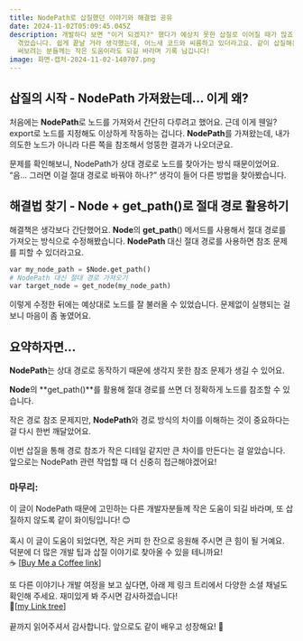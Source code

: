 ```yaml
---
title: NodePath로 삽질했던 이야기와 해결법 공유
date: 2024-11-02T05:09:45.045Z
description: 개발하다 보면 "이거 되겠지?" 했다가 예상치 못한 삽질로 이어질 때가 많죠. 이번에 NodePath를 쓰면서 그런 일을
  겪었습니다. 쉽게 끝날 거라 생각했는데, 어느새 코드와 씨름하고 있더라고요. 같이 삽질해본 분들께는 공감이, 이제 막 NodePath를
  써보려는 분들께는 작은 도움이라도 되길 바라며 기록 남깁니다!
image: 화면-캡처-2024-11-02-140707.png
---
```

## 삽질의 시작 - NodePath 가져왔는데... 이게 왜?

처음에는 **NodePath**로 노드를 가져와서 간단히 다루려고 했어요. 근데 이게 웬일? export로 노드를 지정해도 이상하게 작동하는 겁니다. **NodePath**를 가져왔는데, 내가 의도한 노드가 아니라 다른 쪽을 참조해서 엉뚱한 결과가 나오더군요.

문제를 확인해보니, NodePath가 상대 경로로 노드를 찾아가는 방식 때문이었어요. “음… 그러면 이걸 절대 경로로 바꿔야 하나?” 생각이 들어 다른 방법을 찾아봤습니다.

## 해결법 찾기 - Node + get_path()로 절대 경로 활용하기

해결책은 생각보다 간단했어요. **Node**의 **get_path**() 메서드를 사용해서 절대 경로를 가져오는 방식으로 수정해봤습니다. **NodePath** 대신 절대 경로를 사용하면 참조 문제를 피할 수 있더라고요.

```python
var my_node_path = $Node.get_path()
# NodePath 대신 절대 경로 가져오기
var target_node = get_node(my_node_path)
```

이렇게 수정한 뒤에는 예상대로 노드를 잘 불러올 수 있었습니다. 문제없이 실행되는 걸 보니 마음이 좀 놓였어요.

## 요약하자면...

**NodePath**는 상대 경로로 동작하기 때문에 생각지 못한 참조 문제가 생길 수 있어요.

**Node**의 **get_path()**를 활용해 절대 경로를 쓰면 더 정확하게 노드를 참조할 수 있습니다.

작은 경로 참조 문제지만, **NodePath**와 경로 방식의 차이를 이해하는 것이 중요하다는 걸 다시 한번 깨달았어요.

이번 삽질을 통해 경로 참조가 작은 디테일 같지만 큰 차이를 만든다는 걸 알았습니다. 앞으로는 NodePath 관련 작업할 때 더 신중히 접근해야겠어요!

### 마무리:

이 글이 NodePath 때문에 고민하는 다른 개발자분들께 작은 도움이 되길 바라며, 또 삽질하지 않도록 같이 화이팅입니다! 😊\
\
혹시 이 글이 도움이 되었다면, 작은 커피 한 잔으로 응원해 주시면 큰 힘이 될 거예요. 덕분에 더 많은 개발 팁과 삽질 이야기로 찾아올 수 있을 테니까요! \
☕ [[Buy Me a Coffee link](https://buymeacoffee.com/redping)]

또 다른 이야기나 개발 여정을 보고 싶다면, 아래 제 링크 트리에서 다양한 소셜 채널도 확인해 주세요. 재미있게 봐 주시면 감사하겠습니다! \
🌲[[my Link tree](https://linktr.ee/RedpingGames)]\
\
끝까지 읽어주셔서 감사합니다. 앞으로도 같이 배우고 성장해요! 🙌